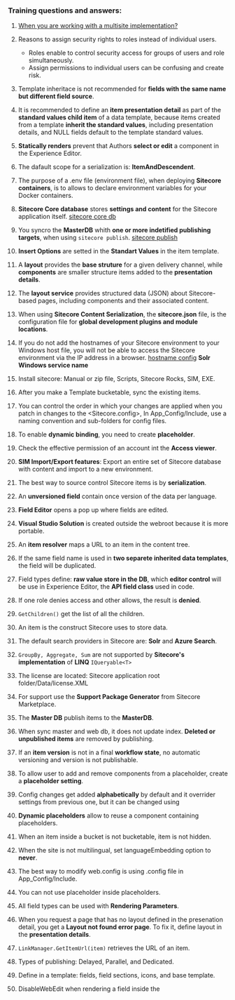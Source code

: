 
### Training questions and answers:

1. [When you are working with a multisite implementation?](https://www.advaiya.com/sitecore-multisite-architecture-single-installation/)

2. Reasons to assign security rights to roles instead of individual users.
    - Roles enable to control security access for groups of users and role simultaneously.
    - Assign permissions to individual users can be confusing and create risk.

3. Template inheritace is not recommended for **fields with the same name but different field source**.

4. It is recommended to define an **item presentation detail** as part of the **standard values child item** of a data template, because items created from a template **inherit the standard values**, including presentation details, and NULL fields default to the template standard values.

5. **Statically renders** prevent that Authors **select or edit** a component in the Experience Editor.

6. The dafault scope for a serialization is: **ItemAndDescendent**.

7. The purpose of a .env file (environment file), when deploying **Sitecore containers**, is to allows to declare environment variables for your Docker containers.

8. **Sitecore Core database** stores **settings and content** for the Sitecore application itself.
[sitecore core db](https://doc.sitecore.com/xp/en/developers/90/platform-administration-and-architecture/core-database.html#:~:text=The%20Core%20database%3A,creating%20or%20modifying%20an%20interface.)

9. You syncro the **MasterDB** whith **one or more indetified publishing targets**, when using `sitecore publish`.
[sitecore publish](https://doc.sitecore.com/xp/en/developers/100/developer-tools/the-cli-publish-command.html)

10. **Insert Options** are setted in the **Standart Values** in the item template.

11. A **layout** provides the **base struture** for a given delivery channel, while **components** are smaller structure items added to the **presentation details**.

12. The **layout service** provides structured data (JSON) about Sitecore-based pages, including components and their associated content.

13. When using **Sitecore Content Serialization**, the **sitecore.json** file, is the configuration file for **global development plugins and module locations**.

14. If you do not add the hostnames of your Sitecore environment to your Windows host file, you will not be able to access the Sitecore environment via the IP address in a browser.
[hostname config](https://doc.sitecore.com/xp/en/developers/102/sitecore-experience-manager/configuration.html)
**Solr Windows service name**

15. Install sitecore: Manual or zip file, Scripts, Sitecore Rocks, SIM, EXE.

16. After you make a Template bucketable, sync the existing items.

17. You can control the order in which your changes are applied when you patch in changes to the <Sitecore.config>, In App_Config/Include, use a naming convention and sub-folders for config files.

18. To enable **dynamic binding**, you need to create **placeholder**.

19. Check the effective permission of an account int the **Access viewer**.

20. **SIM Import/Export features**: Export an entire set of Sitecore database with content and import to a new environment.

21. The best way to source control Sitecore items is by **serialization**.

22. An **unversioned field** contain once version of the data per language.

23. **Field Editor** opens a pop up where fields are edited.

24. **Visual Studio Solution** is created outside the webroot because it is more portable.

25. An **item resolver** maps a URL to an item in the content tree.

26. If the same field name is used in **two separete inherited data templates**, the field will be duplicated.

27. Field types define: **raw value store in the DB**, which **editor control** will be use in Experience Editor, the **API field class** used in code.

28. If one role denies access and other allows, the result is **denied**.

29. `GetChildren()` get the list of all the children.

30. An item is the construct Sitecore uses to store data.

31. The default search providers in Sitecore are: **Solr** and **Azure Search**.

32. `GroupBy, Aggregate, Sum` are not supported by **Sitecore's implementation** of **LINQ** `IQueryable<T>`

33. The license are located: Sitecore application root folder/Data/license.XML

34. For support use the **Support Package Generator** from Sitecore Marketplace.

35. The **Master DB** publish items to the **MasterDB**.

36. When sync master and web db, it does not update index. **Deleted or unpublished items** are removed by publishing.

37. If an **item version** is not in a final **workflow state**, no automatic versioning and version is not publishable.

38. To allow user to add and remove components from a placeholder, create a **placeholder setting**.

39. Config changes get added **alphabetically** by default and it overrider settings from previous one, but it can be changed using <loadOrder>

40. **Dynamic placeholders** allow to reuse a component containing placeholders.

41. When an item inside a bucket is not bucketable, item is not hidden.

42. When the site is not multilingual, set languageEmbedding option to **never**.

43. The best way to modify web.config is using .config file in App_Config/Include.

44. You can not use placeholder inside placeholders.

45. All field types can be used with **Rendering Parameters**.

46. When you request a page that has no layout defined in the presenation detail, you get a **Layout not found error page**. To fix it, define layout in the **presentation details**.

47. `LinkManager.GetItemUrl(item)` retrieves the URL of an item.

48. Types of publishing: Delayed, Parallel, and Dedicated.

49. Define in a template: fields, field sections, icons, and base template.

50. DisableWebEdit when rendering a field inside the <title> tag in the <head> of HTML.

51. To take advantage of Sitecore intregrated **marketing** & **analytics** capabilities, implement **Experience Database**.

52. Presentation details can be set in: **Experience Editor**, **Content Editor**, **Template Editor**, **Sitecore Rocks**.

53. **SIM installation feature** you can install any version of Sitecore from repository of installers: install modules and packages, **reinstall the same configuration**.

54. An author use the **Experience Editor** to see an edit itmes in the tree structure.

55. In a template, you should define **Fields**, **Fields sections**, **Icon** and **Base Template**.

56. Using **field type** you define the raw data value stored in the **database**, determine which editor control will be used in the **Experience Editor** and the **API field class** used in code.

57. **Presentation details** can be set in the **Experience Editor**, **Content Editor**, **Template Manager** and **Sitecore Rocks**.

58. To translate fields and help text in the Sitecore client, use **Sitecore Dictionary entries**.

59. Data definition: Templates, Content: Items, Presentation: layout and components.

60. **Config files** are read in **alphabetical order** and it overrides settings from the previous one.

61. When you want to handle **more than one input form** on a controller rendering, you should create an **extension method** invoking the `FormHandler()` and Use `Ajax.BeginForm()` and specify the controller and action.

62. **Website**, **data** and **database** are the three folders in the physical path of the content folder that hosts the **Sitecore Application**.
